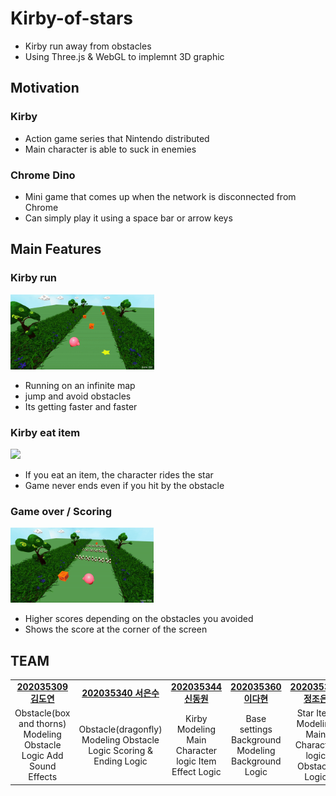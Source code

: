 # Kirby-of-stars

- Kirby run away from obstacles
- Using Three.js & WebGL to implemnt 3D graphic

## Motivation

### Kirby

- Action game series that Nintendo distributed
- Main character is able to suck in enemies

### Chrome Dino

- Mini game that comes up when the network is disconnected from Chrome
- Can simply play it using a space bar or arrow keys

## Main Features

### Kirby run

<img height="120px" weight="120px" src="img/playing.gif"/>

- Running on an infinite map
- jump and avoid obstacles
- Its getting faster and faster

### Kirby eat item

<img height="120px" weight="120px" src="img/star.gif"/>

- If you eat an item, the character rides the star
- Game never ends even if you hit by the obstacle

### Game over / Scoring

<img height="120px" weight="120px" src="img/gameover.gif"/>

- Higher scores depending on the obstacles you avoided
- Shows the score at the corner of the screen

## TEAM

<table align="center">
    <tr>
        <td align="center"><a href="https://github.com/dyeon999"><b>202035309 김도연</b></a></td>
        <td align="center"><a href="https://github.com/EunsuSeo01"><b>202035340 서은수</b></a></td>
        <td align="center"><a href="https://github.com/edv-Shin"><b>202035344 신동원</b></a></td>
        <td align="center"><a href="https://github.com/jrary"><b>202035360 이다현</b></a></td>
        <td align="center"><a href="https://github.com/joeun-01"><b>202035386 정조은</b></a></td>
    </tr>
        <tr>
        <td align="center">
          Obstacle(box and thorns) Modeling
          Obstacle Logic
          Add Sound Effects
        </td>
        <td align="center">
          Obstacle(dragonfly) Modeling
          Obstacle Logic
          Scoring & Ending Logic
        </td>
        <td align="center">
          Kirby Modeling
          Main Character logic
          Item Effect Logic
        </td>
        <td align="center">
          Base settings
          Background Modeling
          Background Logic
        </td>
        <td align="center">
          Star Item Modeling
          Main Character logic
          Obstacle Logic
        </td>
    </tr>
</table>
